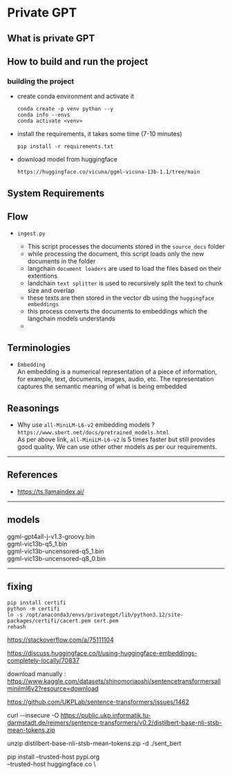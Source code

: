 # Private GPT

## What is private GPT

## How to build and run the project

### building the project
- create conda environment and activate it
    ```
    conda create -p venv python --y
    conda info --envs
    conda activate <venv> 
    ```
- install the requirements, it takes some time (7-10 minutes)
    ```
    pip install -r requirements.txt
    ```
- download model from huggingface
    ```
    https://huggingface.co/vicuna/ggml-vicuna-13b-1.1/tree/main
    ```

## System Requirements

## Flow

- `ingest.py`
    
    - This script processes the documents stored in the `source_docs` folder
    - while processing the document, this script loads only the new documents in the folder
    - langchain `document loaders` are used to load the files based on their extentions
    - landchain `text splitter` is used to recursively split the text to chunk size and overlap
    - these texts are then stored in the vector db using the `huggingface embeddings`
    - this process converts the documents to embeddings which the langchain models understands
    -


## Terminologies

- `Embedding`  
    An embedding is a numerical representation of a piece of information, for example, text, documents, images, audio, etc. The representation captures the semantic meaning of what is being embedded

## Reasonings

- Why use `all-MiniLM-L6-v2` embedding models ?
    `https://www.sbert.net/docs/pretrained_models.html`  
    As per above link, `all-MiniLM-L6-v2` is 5 times faster but still provides good quality.
    We can use other other models as per our requirements.



---

## References

- https://ts.llamaindex.ai/

---
## models

ggml-gpt4all-j-v1.3-groovy.bin  
ggml-vic13b-q5_1.bin  
ggml-vic13b-uncensored-q5_1.bin  
ggml-vic13b-uncensored-q8_0.bin

---
## fixing 

```
pip install certifi
python -m certifi
ln -s /opt/anaconda3/envs/privategpt/lib/python3.12/site-packages/certifi/cacert.pem cert.pem
rehash
```

https://stackoverflow.com/a/75111104

https://discuss.huggingface.co/t/using-huggingface-embeddings-completely-locally/70837


download manually : https://www.kaggle.com/datasets/shinomoriaoshi/sentencetransformersallminilml6v2?resource=download

https://github.com/UKPLab/sentence-transformers/issues/1462


curl --insecure -O https://public.ukp.informatik.tu-darmstadt.de/reimers/sentence-transformers/v0.2/distilbert-base-nli-stsb-mean-tokens.zip

unzip distilbert-base-nli-stsb-mean-tokens.zip -d ./sent_bert


pip install –trusted-host pypi.org \
–trusted-host huggingface.co \
